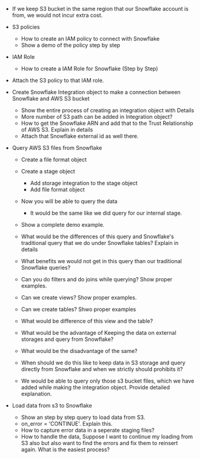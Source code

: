 - If we keep S3 bucket in the same region that our Snowflake account is from, we would not incur extra cost.
- S3 policies
    - How to create an IAM policy to connect with Snowflake
    - Show a demo of the policy step by step

- IAM Role
    - How to create a IAM Role for Snowflake (Step by Step)

- Attach the S3 policy to that IAM role.

- Create Snowflake Integration object to make a connection between Snowflake and AWS S3 bucket
    - Show the entire process of creating an integration object with Details
    - More number of S3 path can be added in Integration object?
    - How to get the Snowflake ARN and add that to the Trust Relationship of AWS S3. Explain in details
    - Attach that Snowflake external id as well there.


- Query AWS S3 files from Snowflake
    - Create a file format object
    - Create a stage object
        - Add storage integration to the stage object
        - Add file format object
    - Now you will be able to query the data
        - It would be the same like we did query for our internal stage. 
    
    - Show a complete demo example.
    - What would be the differences of this query and Snowflake's traditional query that we do under Snowflake tables? Explain in details
    - What benefits we would not get in this query than our traditional Snowflake queries?

    - Can you do filters and do joins while querying? Show proper examples.
    - Can we create views? Show proper examples.
    - Can we create tables? Shwo proper examples
    - What would be difference of this view and the table?
    - What would be the advantage of Keeping the data on external storages and query from Snowflake?
    - What would be the disadvantage of the same?
    - When should we do this like to keep data in S3 storage and query directly from Snowflake and when we strictly should prohibits it?
    - We would be able to query only those s3 bucket files, which we have added while making the integration object. Provide detailed explanation.

- Load data from s3 to Snowflake
    - Show an step by step query to load data from S3.
    - on_error = 'CONTINUE'. Explain this.
    - How to capture error data in a seperate staging files?
    - How to handle the data, Suppose I want to continue my loading from S3 also but also want to find the errors and fix them to reinsert again. What is the easiest process?
